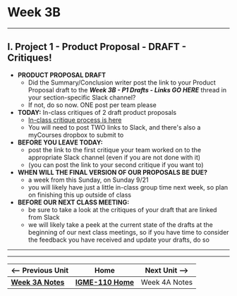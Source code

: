 # Week 3B

---

## I. Project 1 - Product Proposal - DRAFT - Critiques!

- **PRODUCT PROPOSAL DRAFT**
  - Did the Summary/Conclusion writer post the link to your Product Proposal draft to the ***Week 3B - P1 Drafts - Links GO HERE*** thread in your section-specific Slack channel?
  - If not, do so now. ONE post per team please
- **TODAY:** In-class critiques of 2 draft product proposals
  - [In-class critique process is here](../documents/p1-draft-peer-eval.md)
  - You will need to post TWO links to Slack, and there's also a myCourses dropbox to submit to
- **BEFORE YOU LEAVE TODAY:**
  - post the link to the first critique your team worked on to the appropriate Slack channel (even if you are not done with it)
  - (you can post the link to your second critique if you want to)
- **WHEN WILL THE FINAL VERSION OF OUR PROPOSALS BE DUE?**
  - a week from this Sunday, on Sunday 9/21
  - you will likely have just a little in-class group time next week, so plan on finishing this up outside of class
- **BEFORE OUR NEXT CLASS MEETING:**
  - be sure to take a look at the critiques of your draft that are linked from Slack
  - we will likely take a peek at the current state of the drafts at the beginning of our next class meetings, so if you have time to consider the feedback you have received and update your drafts, do so



---
---

| <-- Previous Unit | Home | Next Unit -->
| --- | --- | --- 
|   [**Week 3A Notes**](3A.md)  |  [**IGME-110 Home**](../) | Week 4A Notes
